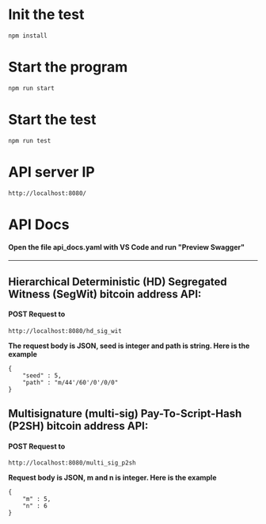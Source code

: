 # **Init the test**

    npm install

# **Start the program**

    npm run start

# **Start the test**

    npm run test

# **API server IP**

    http://localhost:8080/

# **API Docs**

#### Open the file api_docs.yaml with VS Code and run "Preview Swagger"

---


## Hierarchical Deterministic (HD) Segregated Witness (SegWit) bitcoin address API:

#### POST Request to 
    http://localhost:8080/hd_sig_wit

**The request body is JSON, seed is integer and path is string. Here is the example**

    { 
        "seed" : 5, 
        "path" : "m/44'/60'/0'/0/0" 
    }




## Multisignature (multi-sig) Pay-To-Script-Hash (P2SH) bitcoin address API:

#### POST Request to 
    http://localhost:8080/multi_sig_p2sh


**Request body is JSON, m and n is integer. Here is the example**


    { 
        "m" : 5, 
        "n" : 6
    }

